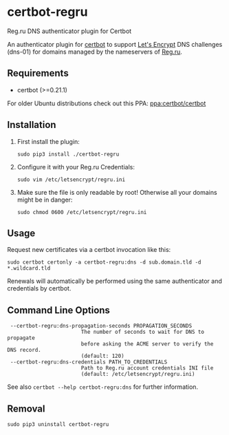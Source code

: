 # certbot-regru
Reg.ru DNS authenticator plugin for Certbot

An authenticator plugin for [certbot](https://certbot.eff.org/) to support [Let's Encrypt](https://letsencrypt.org/) 
DNS challenges (dns-01) for domains managed by the nameservers of [Reg.ru](https://www.reg.ru).

## Requirements
* certbot (>=0.21.1)

For older Ubuntu distributions check out this PPA: 
[ppa:certbot/certbot](https://launchpad.net/~certbot/+archive/ubuntu/certbot)

## Installation
1. First install the plugin:
   ```
   sudo pip3 install ./certbot-regru
   ```

2. Configure it with your Reg.ru Credentials:
   ```
   sudo vim /etc/letsencrypt/regru.ini
   ```

3. Make sure the file is only readable by root! Otherwise all your domains might be in danger:
   ```
   sudo chmod 0600 /etc/letsencrypt/regru.ini
   ```

## Usage
Request new certificates via a certbot invocation like this:

    sudo certbot certonly -a certbot-regru:dns -d sub.domain.tld -d *.wildcard.tld

Renewals will automatically be performed using the same authenticator and credentials by certbot.

## Command Line Options
```
 --certbot-regru:dns-propagation-seconds PROPAGATION_SECONDS
                        The number of seconds to wait for DNS to propagate
                        before asking the ACME server to verify the DNS record. 
                        (default: 120)
 --certbot-regru:dns-credentials PATH_TO_CREDENTIALS
                        Path to Reg.ru account credentials INI file 
                        (default: /etc/letsencrypt/regru.ini)

```

See also `certbot --help certbot-regru:dns` for further information.

## Removal
   ```
   sudo pip3 uninstall certbot-regru
   ```
